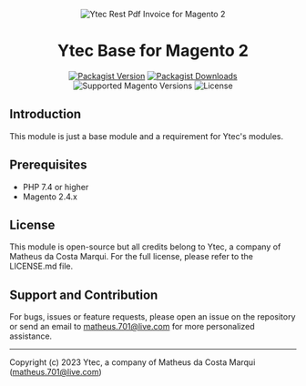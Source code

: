 <div align="center">

![Ytec Rest Pdf Invoice for Magento 2](https://i.imgur.com/d8QEHRb.png)
# Ytec Base for Magento 2

</div>

<div align="center">

[![Packagist Version](https://img.shields.io/packagist/v/ytec/base?logo=packagist&style=for-the-badge)](https://packagist.org/packages/ytec/rest-pdf-invoice)
[![Packagist Downloads](https://img.shields.io/packagist/dt/ytec/base.svg?logo=composer&style=for-the-badge)](https://packagist.org/packages/ytec/base/stats)
![Supported Magento Versions](https://img.shields.io/badge/magento-%202.4.x-brightgreen.svg?logo=magento&longCache=true&style=for-the-badge)
![License](https://img.shields.io/badge/license-MIT-green?color=%23234&style=for-the-badge)

</div>

## Introduction

This module is just a base module and a requirement for Ytec's modules.

## Prerequisites

- PHP 7.4 or higher
- Magento 2.4.x

## License

This module is open-source but all credits belong to Ytec, a company of Matheus da Costa Marqui. For the full license, please refer to the LICENSE.md file.

## Support and Contribution

For bugs, issues or feature requests, please open an issue on the repository or send an email to matheus.701@live.com for more personalized assistance.

---

Copyright (c) 2023 Ytec, a company of Matheus da Costa Marqui (matheus.701@live.com)
